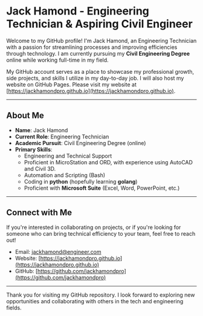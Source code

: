 # Jack Hamond - Engineering Technician & Aspiring Civil Engineer

Welcome to my GitHub profile! I'm Jack Hamond, an Engineering Technician with a passion for streamlining processes and improving efficiencies through technology. I am currently pursuing my **Civil Engineering Degree** online while working full-time in my field.

My GitHub account serves as a place to showcase my professional growth, side projects, and skills I utilize in my day-to-day job. I will also host my website on GitHub Pages. Please visit my website at [https://jackhamondpro.github.io](https://jackhamondpro.github.io).

---

## About Me

* **Name**: Jack Hamond
* **Current Role**: Engineering Technician
* **Academic Pursuit**: Civil Engineering Degree (online)
* **Primary Skills**:
  * Engineering and Technical Support
  * Proficient in MicroStation and ORD, with experience using AutoCAD and Civil 3D.
  * Automation and Scripting (Bash)
  * Coding in **python** (hopefully learning **golang**)
  * Proficient with **Microsoft Suite** (Excel, Word, PowerPoint, etc.)
  
---

## Connect with Me

If you're interested in collaborating on projects, or if you're looking for someone who can bring technical efficiency to your team, feel free to reach out!

* Email: [jackhamond@engineer.com](mailto:jackhamond@engineer.com)
* Website: [https://jackhamondpro.github.io](https://jackhamondpro.github.io)
* GitHub: [https://github.com/jackhamondpro](https://github.com/jackhamondpro)

---

Thank you for visiting my GitHub repository. I look forward to exploring new opportunities and collaborating with others in the tech and engineering fields.
